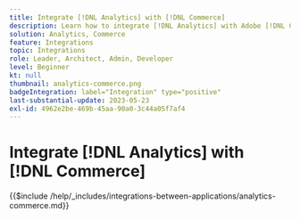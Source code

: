 ```yaml
---
title: Integrate [!DNL Analytics] with [!DNL Commerce]
description: Learn how to integrate [!DNL Analytics] with Adobe [!DNL Commerce] .
solution: Analytics, Commerce
feature: Integrations
topic: Integrations
role: Leader, Architect, Admin, Developer
level: Beginner
kt: null
thumbnail: analytics-commerce.png
badgeIntegration: label="Integration" type="positive"
last-substantial-update: 2023-05-23
exl-id: 4962e2be-469b-45aa-90a0-3c44a05f7af4
---
```

# Integrate [!DNL Analytics] with [!DNL Commerce]

{{$include /help/_includes/integrations-between-applications/analytics-commerce.md}}
